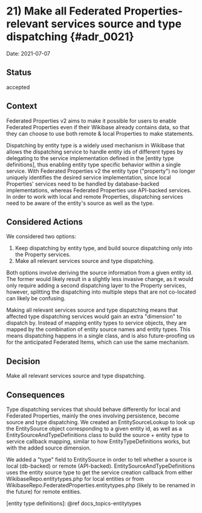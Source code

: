 # 21) Make all Federated Properties-relevant services source and type dispatching {#adr_0021}

Date: 2021-07-07

## Status

accepted

## Context

Federated Properties v2 aims to make it possible for users to enable Federated Properties even if their Wikibase already contains data, so that they can choose to use both remote & local Properties to make statements.

Dispatching by entity type is a widely used mechanism in Wikibase that allows the dispatching service to handle entity ids of different types by delegating to the service implementation defined in the [entity type definitions], thus enabling entity type specific behavior within a single service. With Federated Properties v2 the entity type ("property") no longer uniquely identifies the desired service implementation, since local Properties' services need to be handled by database-backed implementations, whereas Federated Properties use API-backed services. In order to work with local and remote Properties, dispatching services need to be aware of the entity's source as well as the type.

## Considered Actions

We considered two options:

1. Keep dispatching by entity type, and build source dispatching only into the Property services.
2. Make all relevant services source and type dispatching.

Both options involve deriving the source information from a given entity id. The former would likely result in a slightly less invasive change, as it would only require adding a second dispatching layer to the Property services, however, splitting the dispatching into multiple steps that are not co-located can likely be confusing.

Making all relevant services source and type dispatching means that affected type dispatching services would gain an extra "dimension" to dispatch by. Instead of mapping entity types to service objects, they are mapped by the combination of entity source names and entity types. This means dispatching happens in a single class, and is also future-proofing us for the anticipated Federated Items, which can use the same mechanism.

## Decision

Make all relevant services source and type dispatching.

## Consequences

Type dispatching services that should behave differently for local and Federated Properties, mainly the ones involving persistence, become source and type dispatching. We created an EntitySourceLookup to look up the EntitySource object corresponding to a given entity id, as well as a EntitySourceAndTypeDefinitions class to build the source + entity type to service callback mapping, similar to how EntityTypeDefinitions works, but with the added source dimension.

We added a "type" field to EntitySource in order to tell whether a source is local (db-backed) or remote (API-backed). EntitySourceAndTypeDefinitions uses the entity source type to get the service creation callback from either WikibaseRepo.entitytypes.php for local entities or from WikibaseRepo.FederatedProperties.entitytypes.php (likely to be renamed in the future) for remote entities.

[entity type definitions]: @ref docs_topics-entitytypes
